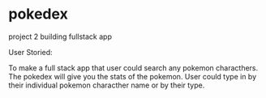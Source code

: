 # pokedex
project 2 building fullstack app 

User Storied:

To make a full stack app that user could search any pokemon characthers. The pokedex will give you the stats of the pokemon. User could type in by their individual pokemon characther name or by their type.



